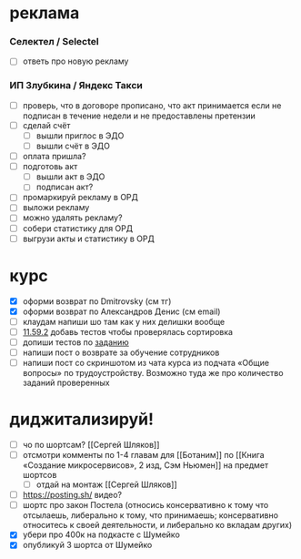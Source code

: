 # реклама
### Селектел / Selectel
- [ ] ответь про новую рекламу
### ИП Злубкина / Яндекс Такси
- [ ] проверь, что в договоре прописано, что акт принимается если не подписан в течение недели и не предоставлены претензии
- [ ] сделай счёт
	- [ ] вышли приглос в ЭДО
	- [ ] вышли счёт в ЭДО
- [ ] оплата пришла?
- [ ] подготовь акт
	- [ ] вышли акт в ЭДО
	- [ ] подписан акт?
- [ ] промаркируй рекламу в ОРД
- [ ] выложи рекламу
- [ ] можно удалять рекламу?
- [ ] собери статистику для ОРД
- [ ] выгрузи акты и статистику в ОРД
# курс
- [x] оформи возврат по Dmitrovsky (см тг)
- [x] оформи возврат по Александров Денис (см email)
- [ ] клаудам напиши шо там как у них делишки вообще
- [ ] [11.59.2](https://learn.to.digital/t/lesson/6a644db4f082430991f834fb943494b9/practice/2) добавь тестов чтобы проверялась сортировка
- [ ] допиши тестов по [заданию](https://learn.to.digital/t/lesson/be33b14bd9b9478ab0758a3e61c03db7/practice/11#comment-c449c70c01b24af492ebf03c788348ff)
- [ ] напиши пост о возврате за обучение сотрудников
- [ ] напиши пост со скриншотом из чата курса из подчата «Общие вопросы» по трудоустройству. Возможно туда же про количество заданий проверенных
# диджитализируй!
- [ ] чо по шортсам? [[Сергей Шляков]]
- [ ] отсмотри комменты по 1-4 главам для [[Ботаним]] по [[Книга «Создание микросервисов», 2 изд, Сэм Ньюмен]] на предмет шортсов
	- [ ] отдай на монтаж [[Сергей Шляков]]
- [ ] https://posting.sh/ видео?
- [ ] шортс про закон Постела (относись консервативно к тому что отсылаешь, либерально к тому, что принимаешь; консервативно относитесь к своей деятельности, и либерально ко вкладам других)
- [x] убери про 400к на подкасте с Шумейко
- [x] опубликуй 3 шортса от Шумейко
